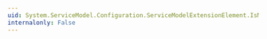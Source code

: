 ```yaml
---
uid: System.ServiceModel.Configuration.ServiceModelExtensionElement.IsModified
internalonly: False
---
```


